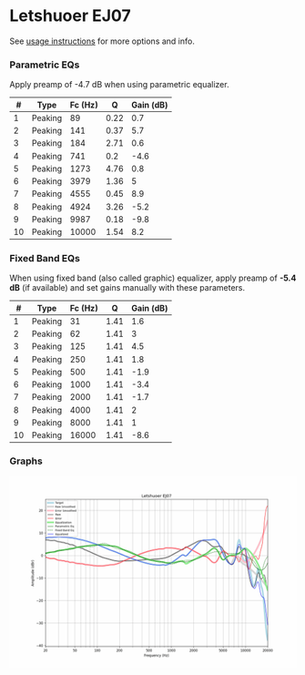 # Letshuoer EJ07
See [usage instructions](https://github.com/jaakkopasanen/AutoEq#usage) for more options and info.

### Parametric EQs
Apply preamp of -4.7 dB when using parametric equalizer.

|   # | Type    |   Fc (Hz) |    Q |   Gain (dB) |
|-----|---------|-----------|------|-------------|
|   1 | Peaking |        89 | 0.22 |         0.7 |
|   2 | Peaking |       141 | 0.37 |         5.7 |
|   3 | Peaking |       184 | 2.71 |         0.6 |
|   4 | Peaking |       741 | 0.2  |        -4.6 |
|   5 | Peaking |      1273 | 4.76 |         0.8 |
|   6 | Peaking |      3979 | 1.36 |         5   |
|   7 | Peaking |      4555 | 0.45 |         8.9 |
|   8 | Peaking |      4924 | 3.26 |        -5.2 |
|   9 | Peaking |      9987 | 0.18 |        -9.8 |
|  10 | Peaking |     10000 | 1.54 |         8.2 |

### Fixed Band EQs
When using fixed band (also called graphic) equalizer, apply preamp of **-5.4 dB** (if available) and set gains manually with these parameters.

|   # | Type    |   Fc (Hz) |    Q |   Gain (dB) |
|-----|---------|-----------|------|-------------|
|   1 | Peaking |        31 | 1.41 |         1.6 |
|   2 | Peaking |        62 | 1.41 |         3   |
|   3 | Peaking |       125 | 1.41 |         4.5 |
|   4 | Peaking |       250 | 1.41 |         1.8 |
|   5 | Peaking |       500 | 1.41 |        -1.9 |
|   6 | Peaking |      1000 | 1.41 |        -3.4 |
|   7 | Peaking |      2000 | 1.41 |        -1.7 |
|   8 | Peaking |      4000 | 1.41 |         2   |
|   9 | Peaking |      8000 | 1.41 |         1   |
|  10 | Peaking |     16000 | 1.41 |        -8.6 |

### Graphs
![](./Letshuoer%20EJ07.png)
